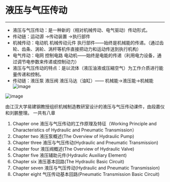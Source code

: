 # 液压与气压传动
---
- 液压与气压传动：是一种新的（相对机械传动、电气驱动）传动形式。
- 传动链：运动源 →传动装置 →执行部件
- 机械传动：电动机   机械传动元件   执行部件——始终是机械能的传递。（通过齿轮、齿条、涡轮、涡杆等机件直接把动力和运动传送到执行机构）
- 电气传动：电网   控制电路  电动机——始终是电能的传递（利用电力设备，通过调节电参数来传递或控制动力）
- 液压与气压传动的特点：是以流体（液压油液或压縮空气）为工作介质进行能量传递和控制。
- 传动链：液压泵  液压阀  液压马达（油缸）—— 机械能→液压能→机械能 
![image](https://user-images.githubusercontent.com/73328117/175797465-471b8766-a496-49f2-952d-6ccdb101ab65.png)

![image](https://user-images.githubusercontent.com/73328117/175797443-48e4b06c-c58e-429e-ae2b-4bd7e3a9001e.png)

由江汉大学易建钢教授组织机械制造教研室设计的液压与气压传动课件，由段嘉仪和刘鹏整理。
一共有八章
1. Chapter one   液压与气压传动的工作原理及特征（Working Principle and Characteristics of Hydraulic and Pneumatic Transmission）
2. Chapter two   液压泵概述(The Overview of Hydraulic Pump)
3. Chapter three 液压与气压传动(Hydraulic and Pneumatic Transmission)
4. Chapter four  液压阀概述(The Overview of Hydraulic Valve)
5. Chapter five  液压辅助元件(Hydraulic Auxiliary Element)
6. Chapter six   液压基本回路(The Hydraulic Basic Circuit)
7. Chapter seven 液压与气压传动(Hydraulic and Pneumatic Transmission)
8. Chapter eight 气压传动基本回路(Pneumatic Transmission Basic Circuit)



